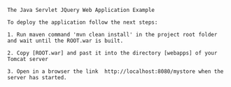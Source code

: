 

    The Java Servlet JQuery Web Application Example
    
    To deploy the application follow the next steps:
    
    1. Run maven command 'mvn clean install' in the project root folder and wait until the ROOT.war is built.
    
    2. Copy [ROOT.war] and past it into the directory [webapps] of your Tomcat server 
    
    3. Open in a browser the link  http://localhost:8080/mystore when the server has started.
